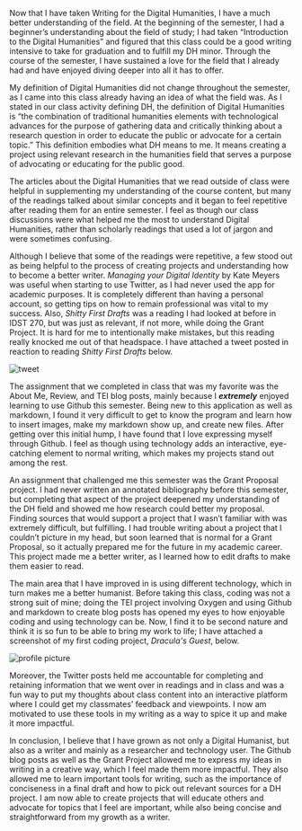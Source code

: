 Now that I have taken Writing for the Digital Humanities, I have a much better understanding of the field. At the beginning of the semester, I had a beginner’s understanding about the field of study; I had taken “Introduction to the Digital Humanities” and figured that this class could be a good writing intensive to take for graduation and to fulfill my DH minor. Through the course of the semester, I have sustained a love for the field that I already had and have enjoyed diving deeper into all it has to offer. 

My definition of Digital Humanities did not change throughout the semester, as I came into this class already having an idea of what the field was. As I stated in our class activity defining DH, the definition of Digital Humanities is “the combination of traditional humanities elements with technological advances for the purpose of gathering data and critically thinking about a research question in order to educate the public or advocate for a certain topic.” This definition embodies what DH means to me. It means creating a project using relevant research in the humanities field that serves a purpose of advocating or educating for the public good.

The articles about the Digital Humanities that we read outside of class were helpful in supplementing my understanding of the course content, but many of the readings talked about similar concepts and it began to feel repetitive after reading them for an entire semester. I feel as though our class discussions were what helped me the most to understand Digital Humanities, rather than scholarly readings that used a lot of jargon and were sometimes confusing.

Although I believe that some of the readings were repetitive, a few stood out as being helpful to the process of creating projects and understanding how to become a better writer. *Managing your Digital Identity* by Kate Meyers was useful when starting to use Twitter, as I had never used the app for academic purposes. It is completely different than having a personal account, so getting tips on how to remain professional was vital to my success. Also, *Shitty First Drafts* was a reading I had looked at before in IDST 270, but was just as relevant, if not more, while doing the Grant Project. It is hard for me to intentionally make mistakes, but this reading really knocked me out of that headspace. I have attached a tweet posted in reaction to reading *Shitty First Drafts* below.

![tweet](https://madelynritter.github.io/Madelyns-Blog/images/shitty.jpg)

The assignment that we completed in class that was my favorite was the About Me, Review, and TEI blog posts, mainly because I ***extremely*** enjoyed learning to use Github this semester. Being new to this application as well as markdown, I found it very difficult to get to know the program and learn how to insert images, make my markdown show up, and create new files. After getting over this initial hump, I have found that I love expressing myself through Github. I feel as though using technology adds an interactive, eye-catching element to normal writing, which makes my projects stand out among the rest.

An assignment that challenged me this semester was the Grant Proposal project. I had never written an annotated bibliography before this semester, but completing that aspect of the project deepened my understanding of the DH field and showed me how research could better my proposal. Finding sources that would support a project that I wasn’t familiar with was extremely difficult, but fulfilling. I had trouble writing about a project that I couldn’t picture in my head, but soon learned that is normal for a Grant Proposal, so it actually prepared me for the future in my academic career. This project made me a better writer, as I learned how to edit drafts to make them easier to read.

The main area that I have improved in is using different technology, which in turn makes me a better humanist. Before taking this class, coding was not a strong suit of mine; doing the TEI project involving Oxygen and using Github and markdown to create blog posts has opened my eyes to how enjoyable coding and using technology can be. Now, I find it to be second nature and think it is so fun to be able to bring my work to life; I have attached a screenshot of my first coding project, *Dracula's Guest*, below. 

![profile picture](https://madelynritter.github.io/Madelyns-Blog/images/oxygen.jpg)

Moreover, the Twitter posts held me accountable for completing and retaining information that we went over in readings and in class and was a fun way to put my thoughts about class content into an interactive platform where I could get my classmates’ feedback and viewpoints. I now am motivated to use these tools in my writing as a way to spice it up and make it more impactful.

In conclusion, I believe that I have grown as not only a Digital Humanist, but also as a writer and mainly as a researcher and technology user. The Github blog posts as well as the Grant Project allowed me to express my ideas in writing in a creative way, which I feel made them more impactful. They also allowed me to learn important tools for writing, such as the importance of conciseness in a final draft and how to pick out relevant sources for a DH project. I am now able to create projects that will educate others and advocate for topics that I feel are important, while also being concise and straightforward from my growth as a writer.
